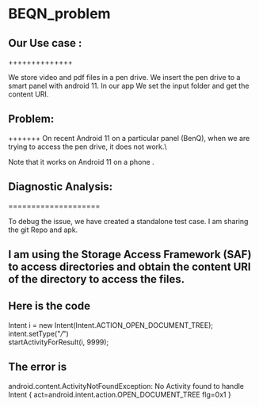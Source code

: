 # BEQN_problem

## Our Use case : 
++++++++++++++

We store video and pdf files in a pen drive. We insert the pen drive to a smart panel with android 11. In our app 
We set the input folder and get the content URI. 

## Problem:
+++++++
On recent Android 11 on a particular panel (BenQ), when we are trying to access the pen drive, it does not work.\
   
  Note that it works on Android 11 on a phone . 

  
## Diagnostic Analysis:
====================

   To debug the issue, we have created a standalone test case. I am sharing the git Repo and apk.

## I am using the Storage Access Framework (SAF) to access directories and obtain the content URI of the directory to access the files.

## Here is the code 

 Intent i = new Intent(Intent.ACTION_OPEN_DOCUMENT_TREE); \
 intent.setType("*/*") \
 startActivityForResult(i, 9999);

## The error is 

android.content.ActivityNotFoundException: No Activity found to handle Intent { act=android.intent.action.OPEN_DOCUMENT_TREE flg=0x1 }



